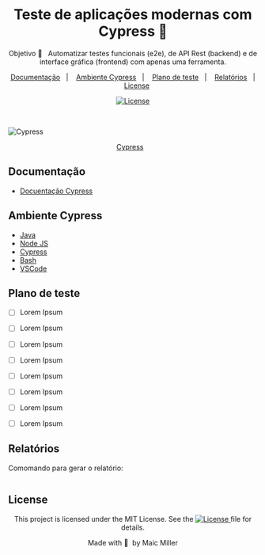 
<div align="center">
  
# Teste de aplicações modernas com Cypress 🌲
  
Objetivo 🎯  &nbsp;&nbsp;Automatizar testes funcionais (e2e), de API Rest (backend) e de interface gráfica (frontend) com apenas uma ferramenta.
  
</div>
  
  <p align="center">
  <a href="#Documentação">Documentação</a>&nbsp;&nbsp;&nbsp;|&nbsp;&nbsp;&nbsp;
  <a href="#Ambiente-Cypress">Ambiente Cypress</a>&nbsp;&nbsp;&nbsp;|&nbsp;&nbsp;&nbsp;
  <a href="#Plano-de-teste">Plano de teste</a>&nbsp;&nbsp;&nbsp;|&nbsp;&nbsp;&nbsp;
  <a href="#Relatórios">Relatórios</a>&nbsp;&nbsp;&nbsp;|&nbsp;&nbsp;&nbsp;
  <a href="#License">License</a>
</p>

<p align="center">
  <a href="https://mit-license.org/">
  <img src="https://img.shields.io/static/v1?label=license&message=MIT&color=5965E0&labelColor=121214" alt="License">
  </a>
</p>

<br>

![Cypress](https://user-images.githubusercontent.com/990877/132929400-1becb7b8-a8f3-4e79-9dbc-b78458d630e9.png)

<p align="center">
  <a href="https://www.cypress.io/">Cypress</a>&nbsp;&nbsp;&nbsp;
</p>


## Documentação

- [Docuentação Cypress](https://docs.cypress.io/)

## Ambiente Cypress

- [Java](https://www.oracle.com/java/technologies/javase/javase-jdk8-downloads.html)
- [Node JS](https://nodejs.org/en/)
- [Cypress](https://www.cypress.io/)
- [Bash](https://www.gnu.org/software/bash/)
- [VSCode](https://code.visualstudio.com/)


## Plano de teste

- [ ] Lorem Ipsum
- [ ] Lorem Ipsum
- [ ] Lorem Ipsum
- [ ] Lorem Ipsum
- [ ] Lorem Ipsum
- [ ] Lorem Ipsum
- [ ] Lorem Ipsum
- [ ] Lorem Ipsum

  
##


## Relatórios

Comomando para gerar o relatório:

```script

```

##


## License

<div align="center">
  
<p>This project is licensed under the MIT License. See the
  <a href="https://mit-license.org/">
  <img src="https://img.shields.io/static/v1?label=license&message=MIT&color=5965E0&labelColor=121214" alt="License">
  </a> file for details.</p>
<p>Made with&nbsp;💙 &nbsp;by Maic Miller</p>
  
<div>

